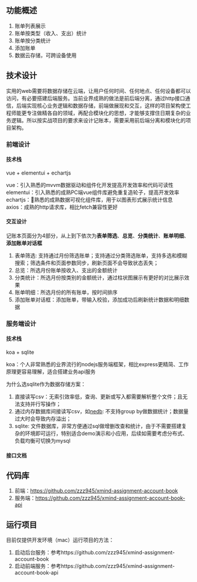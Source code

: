## 功能概述
1. 账单列表展示
2. 账单按类型（收入、支出）统计
3. 账单按分类统计
4. 添加账单
5. 数据云存储，可跨设备使用

## 技术设计
实用的web需要将数据存储在云端，让用户任何时间、任何地点、任何设备都可以访问，有必要搭建后端服务。当前业界成熟的做法是前后端分离，通过http接口通信，后端实现核心业务逻辑和数据存储，前端做展现和交互，这样的项目架构使工程师能更专注做精各自的领域，再配合模块化的思想，才能够支撑住日期复杂的业务逻辑。所以按实战项目的要求来设计记账本，需要采用前后端分离和模块化的项目架构。

### 前端设计

#### 技术栈
vue + elementui + echartjs

vue：引入熟悉的mvvm数据驱动和组件化开发提高开发效率和代码可读性
elementui：引入熟悉的成熟PC端vue组件库避免重复造轮子，提高开发效率
echartjs：熟悉的成熟数据可视化组件库，用于以图表形式展示统计信息
axios：成熟的http请求库，相比fetch兼容性更好

#### 交互设计
记账本页面分为4部分，从上到下依次为**表单筛选**、**总览**、**分类统计**、**账单明细**、**添加账单对话框**
1. 表单筛选: 支持通过月份筛选账单；支持通过分类筛选账单，支持多选和模糊搜索；筛选条件和页面参数同步，刷新页面不会导致状态丢失；
2. 总览：所选月份账单按收入、支出的金额统计
3. 分类统计：所选月份按类别的金额统计，通过柱状图展示有更好的对比展示效果
4. 账单明细：所选月份的所有账单，按时间排序
5. 添加账单对话框：添加账单，带输入校验，添加成功后刷新统计数据和明细数据

### 服务端设计
#### 技术栈
koa + sqlite 

koa：个人非常熟悉的业界流行的nodejs服务端框架，相比express更精简、工作原理更容易理解，适合搭建业务api服务

为什么选sqlite作为数据存储方案：
1. 直接读写csv：无索引效率低，查询、更新或写入都需要解析整个文件；且无法支持并行写操作；
2. 通过内存数据库间接读写csv，如[nedb](https://github.com/louischatriot/nedb): 不支持group by做数据统计；数据量过大时会导致内存溢出；
3. sqlite: 文件数据库，非常方便通过sql做增删改查和统计，由于不需要搭建复杂的环境即可运行，特别适合demo演示和小应用，后续如需要考虑分布式、负载均衡可切换为mysql

#### 接口文档


## 代码库
1. 前端：https://github.com/zzz945/xmind-assignment-account-book
2. 服务端：https://github.com/zzz945/xmind-assignment-account-book-api

## 运行项目
目前仅提供开发环境（mac）运行项目的方法：
1. 启动后台服务：参考https://github.com/zzz945/xmind-assignment-account-book
2. 启动前端服务：参考https://github.com/zzz945/xmind-assignment-account-book-api
